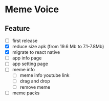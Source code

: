 # Meme Voice

## Feature

- [ ] first release
- [x] reduce size apk (from 19.6 Mb to 7.1-7.8Mb)
- [x] migrate to react native
- [ ] app info page
- [ ] app setting page
- [ ] meme info
  - [ ] meme info youtube link
  - [ ] drag and drop
  - [ ] remove meme
- [ ] meme packs
